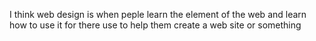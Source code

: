 I think web design is when peple learn the element of the web and learn how to use it for there use to help them create a web site or something
